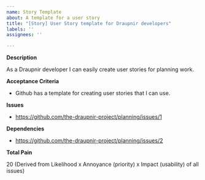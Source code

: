 ```yaml
---
name: Story Template
about: A template for a user story
title: "[Story] User Story template for Draupnir developers"
labels: ''
assignees: ''

---
```


**Description**

As a Draupnir developer I can easily create user stories for planning work.

**Acceptance Criteria**

- Github has a template for creating user stories that I can use.

**Issues**

- https://github.com/the-draupnir-project/planning/issues/1

**Dependencies**

- https://github.com/the-draupnir-project/planning/issues/2

**Total Pain**

20 (Derived from Likelihood x Annoyance (priority) x Impact (usability) of all issues)
